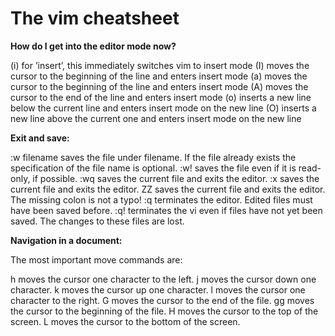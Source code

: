 # The vim cheatsheet

**How do I get into the editor mode now?**

 (i) for ’insert’, this immediately switches vim to insert mode
 (I) moves the cursor to the beginning of the line and enters insert mode
 (a) moves the cursor to the beginning of the line and enters insert mode
 (A) moves the cursor to the end of the line and enters insert mode
 (o) inserts a new line below the current line and enters insert mode on the new line
 (O) inserts a new line above the current one and enters insert mode on the new line

**Exit and save:**

 :w filename saves the file under filename. If the file already exists the specification of the file name is optional.
 :w! saves the file even if it is read-only, if possible.
 :wq saves the current file and exits the editor.
 :x saves the current file and exits the editor.
 ZZ saves the current file and exits the editor. The missing colon is not a typo!
 :q terminates the editor. Edited files must have been saved before.
 :q! terminates the vi even if files have not yet been saved. The changes to these files are lost.

**Navigation in a document:**

The most important move commands are:

 h moves the cursor one character to the left.
 j moves the cursor down one character.
 k moves the cursor up one character.
 l moves the cursor one character to the right.
 G moves the cursor to the end of the file.
 gg moves the cursor to the beginning of the file.
 H moves the cursor to the top of the screen.
 L moves the cursor to the bottom of the screen.
